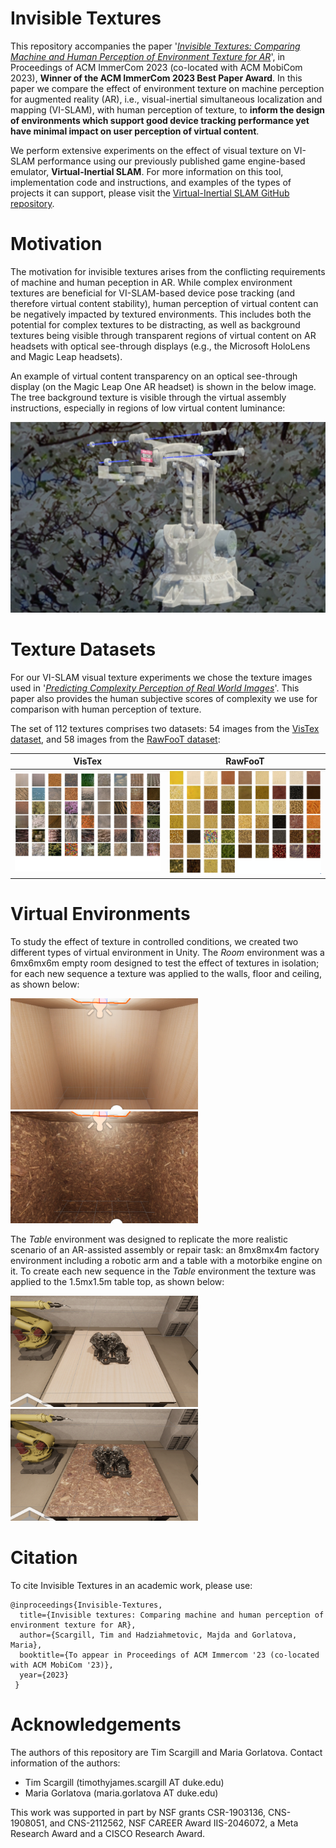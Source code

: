 # Invisible Textures

This repository accompanies the paper '[_Invisible Textures: Comparing Machine and Human Perception of Environment Texture for AR_](https://www.researchgate.net/publication/372985913_Invisible_Textures_Comparing_Machine_and_Human_Perception_of_Environment_Texture_for_AR#fullTextFileContent)', in Proceedings of ACM ImmerCom 2023 (co-located with ACM MobiCom 2023), **Winner of the ACM ImmerCom 2023 Best Paper Award**. In this paper we compare the effect of environment texture on machine perception for augmented reality (AR), i.e., visual-inertial simultaneous localization and mapping (VI-SLAM), with human perception of texture, to **inform the design of environments which support good device tracking performance yet have minimal impact on user perception of virtual content**. 

We perform extensive experiments on the effect of visual texture on VI-SLAM performance using our previously published game engine-based emulator, **Virtual-Inertial SLAM**. For more information on this tool, implementation code and instructions, and examples of the types of projects it can support, please visit the [Virtual-Inertial SLAM GitHub repository](https://github.com/timscargill/Virtual-Inertial-SLAM/).  

# Motivation

The motivation for invisible textures arises from the conflicting requirements of machine and human peception in AR. While complex environment textures are beneficial for VI-SLAM-based device pose tracking (and therefore virtual content stability), human perception of virtual content can be negatively impacted by textured environments. This includes both the potential for complex textures to be distracting, as well as background textures being visible through transparent regions of virtual content on AR headsets with optical see-through displays (e.g., the Microsoft HoloLens and Magic Leap headsets). 

An example of virtual content transparency on an optical see-through display (on the Magic Leap One AR headset) is shown in the below image. The tree background texture is visible through the virtual assembly instructions, especially in regions of low virtual content luminance:

![OST-example1](https://github.com/timscargill/Invisible-Textures/blob/main/OST-Example1.png)

# Texture Datasets

For our VI-SLAM visual texture experiments we chose the texture images used in '[_Predicting Complexity Perception of Real World Images_](https://journals.plos.org/plosone/article?id=10.1371/journal.pone.0157986)'. This paper also provides the human subjective scores of complexity we use for comparison with human perception of texture. 

The set of 112 textures comprises two datasets: 54 images from the [VisTex dataset](https://vismod.media.mit.edu/vismod/imagery/VisionTexture/), and 58 images from the [RawFooT dataset](http://www.ivl.disco.unimib.it/minisites/rawfoot/):

VisTex            |  RawFooT
:-------------------------:|:-------------------------:
![VisTex dataset images](https://github.com/timscargill/Invisible-Textures/blob/main/VisTex.png)  |  ![RawFooT dataset images](https://github.com/timscargill/Invisible-Textures/blob/main/RawFooT.png)

# Virtual Environments

To study the effect of texture in controlled conditions, we created two different types of virtual environment in Unity. The _Room_ environment was a 6mx6mx6m empty room designed to test the effect of textures in isolation; for each new sequence a texture was applied to the walls, floor and ceiling, as shown below:

<p float="left">
  <img src="https://github.com/timscargill/Invisible-Textures/blob/main/EnvRoom1.png" width="300" />
  <img src="https://github.com/timscargill/Invisible-Textures/blob/main/EnvRoom2.png" width="300" />
</p>

The _Table_ environment was designed to replicate the more realistic scenario of an AR-assisted assembly or repair task: an 8mx8mx4m factory environment including a robotic arm and a table with a motorbike engine on it. To create each new sequence in the _Table_ environment the texture was applied to the 1.5mx1.5m table top, as shown below:

<p float="left">
  <img src="https://github.com/timscargill/Invisible-Textures/blob/main/EnvTable1.png" width="300" />
  <img src="https://github.com/timscargill/Invisible-Textures/blob/main/EnvTable2.png" width="300" />
</p>


# Citation

To cite Invisible Textures in an academic work, please use: 

```
@inproceedings{Invisible-Textures,
  title={Invisible textures: Comparing machine and human perception of environment texture for AR},
  author={Scargill, Tim and Hadziahmetovic, Majda and Gorlatova, Maria},
  booktitle={To appear in Proceedings of ACM Immercom '23 (co-located with ACM MobiCom '23)},
  year={2023}
 }
 ```

# Acknowledgements 

The authors of this repository are Tim Scargill and Maria Gorlatova. Contact information of the authors:

* Tim Scargill (timothyjames.scargill AT duke.edu)
* Maria Gorlatova (maria.gorlatova AT duke.edu)

This work was supported in part by NSF grants CSR-1903136, CNS-1908051, and CNS-2112562, NSF CAREER Award IIS-2046072, a Meta Research Award and a CISCO Research Award. 
